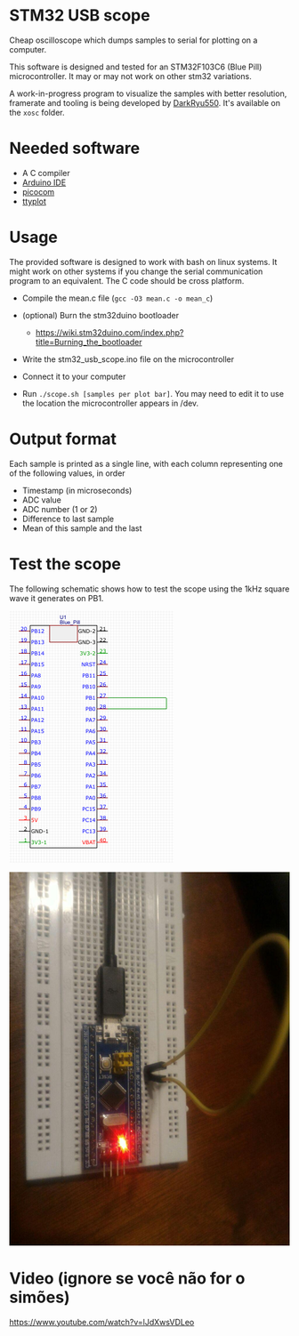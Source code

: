 # STM32 USB scope

Cheap oscilloscope which dumps samples to serial for plotting on a computer.

This software is designed and tested for an STM32F103C6 (Blue Pill) microcontroller. It may or
may not work on other stm32 variations.

A work-in-progress program to visualize the samples with better resolution, framerate and tooling
is being developed by [DarkRyu550](https://github.com/DarkRyu550). It's available on the `xosc` folder.

# Needed software

- A C compiler
- [Arduino IDE](https://www.arduino.cc/en/Main/Software)
- [picocom](https://github.com/npat-efault/picocom)
- [ttyplot](https://github.com/tenox7/ttyplot)

# Usage

The provided software is designed to work with bash on linux systems. It might work on other systems
if you change the serial communication program to an equivalent. The C code should be cross platform.

- Compile the mean.c file (`gcc -O3 mean.c -o mean_c`)


- (optional) Burn the stm32duino bootloader
    * https://wiki.stm32duino.com/index.php?title=Burning_the_bootloader
- Write the stm32_usb_scope.ino file on the microcontroller
- Connect it to your computer
- Run `./scope.sh [samples per plot bar]`. You may need to edit it to use the location the microcontroller
  appears in /dev.

# Output format

Each sample is printed as a single line, with each column representing one of the following values, in order

- Timestamp (in microseconds)
- ADC value
- ADC number (1 or 2)
- Difference to last sample
- Mean of this sample and the last

# Test the scope

The following schematic shows how to test the scope using the 1kHz square wave it generates on PB1.

![schematic](https://github.com/natanbc/stm32_usb_scope/raw/master/assets/example-schematic.png)

![top view](https://github.com/natanbc/stm32_usb_scope/raw/master/assets/top-view.jpg)

# Video (ignore se você não for o simões)

https://www.youtube.com/watch?v=lJdXwsVDLeo
